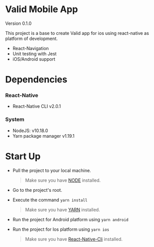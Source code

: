 # Valid Mobile App
Version 0.1.0

This project is a base to create Valid app for ios using react-native as platform of development.

- React-Navigation
- Unit testing with Jest
- iOS/Android support

# Dependencies
### React-Native
- React-Native CLI v2.0.1
### System
- NodeJS: v10.18.0
- Yarn package manager v1.19.1

# Start Up
- Pull the project to your local machine.
	> Make sure you have [NODE](https://nodejs.org/en/) installed.

- Go to the project's root.
- Execute the command `yarn install`
  > Make sure you have [YARN](https://yarnpkg.com/lang/en/) installed.
- Run the project for Android platform using `yarn android`
- Run the project for Ios platform using `yarn ios`
  > Make sure you have [React-Native-Cli](https://www.npmjs.com/package/react-native-cli) installed.
